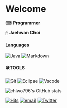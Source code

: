 # Welcome

⌨ __Programmer__ 

🖱 __Jaehwan Choi__

#### __Languages__

![Java](https://img.shields.io/badge/Java-blue?style=flat&logo=&logoColor=white)
![Markdown](https://img.shields.io/badge/Markdown-blue?style=flat&logo=markdown&logoColor=white)

#### __🛠TOOLS__

![Git](https://img.shields.io/badge/Git-critical?style=flat&logo=Git&logoColor=white)
![Eclipse](https://img.shields.io/badge/Eclipse-blueviolet?style=flat&logo=Eclipse&logoColor=white)
![Vscode](https://img.shields.io/badge/Vscode-blue?style=flat&logo=VisualStudioCode&logoColor=white)


![chlwo796's GitHub stats](https://github-readme-stats.vercel.app/api?username=chlwo796&show_icons=true&theme=dark&count_private=true)


[![Hits](https://hits.seeyoufarm.com/api/count/incr/badge.svg?url=https%3A%2F%2Fgithub.com%2Fchlwo796%2FStudy.git&count_bg=%23C83D85&title_bg=%23555555&icon=mediafire.svg&icon_color=%23E7E7E7&title=hits&edge_flat=false)](https://hits.seeyoufarm.com)
[![email](https://img.shields.io/badge/chlwo796@gmail.com-critical?style=flat-square&logo=Gmail&logoColor=white)](chlwo796@gmail.com)
[![Twitter](https://img.shields.io/badge/Twitter-skyblue?style=flat&logo=Twitter&logoColor=white)](https://twitter.com/Jaehwanchoi93)

